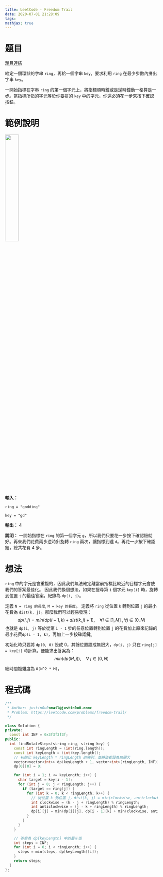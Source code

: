 ```yaml
---
title: LeetCode - Freedom Trail
date: 2020-07-01 21:28:09
tags:
mathjax: true
---
```


# 題目
[題目連結](https://leetcode.com/problems/freedom-trail/)

給定一個環狀的字串 `ring`，再給一個字串 `key`，要求利用 `ring` 在最少步數內拼出字串 `key`。

一開始指標在字串 `ring` 的第一個字元上，將指標順時鐘或是逆時鐘動一格算是一步。當指標所指的字元等於你要拼的 `key` 中的字元，你還必須花一步來按下確認按鈕。

# 範例說明
<img src="https://assets.leetcode.com/uploads/2018/10/22/ring.jpg" width="30%" />
<!-- more -->

**輸入：**

`ring = "godding"`

`key = "gd"`

**輸出：** 4

**說明：** 一開始指標在 `ring` 的第一個字元 `g`，所以我們只要花一步按下確認鈕就好。再來我們花費兩步逆時針旋轉 `ring` 兩次，讓指標到達 `d`。再花一步按下確認鈕，總共花費 4 步。

# 想法
`ring` 中的字元是會重複的，因此我們無法確定離當前指標比較近的目標字元會使我們的答案最佳化。
因此我們換個想法，如果在搜尋第 `i` 個字元 `key[i]` 時，旋轉到位置 `j` 的最佳答案，紀錄為 `dp(i, j)`。

定義 `N = ring 的長度`, `M = key 的長度`。
定義將 `ring` 從位置 `k` 轉到位置 `j` 的最小花費為 `dist(k, j)`。那麼我們可以輕易發現：
$$dp(i, j) = min(dp(i - 1,k)+dist(k,j)+1), \quad \forall i \in [1, M]\ ,\forall j \in [0, N) $$
也就是 `dp(i, j)` 等於從第 `i - 1` 步的任意位置轉到位置 `j` 的花費加上原來記錄的最小花費`dp(i - 1, k)`，再加上一步按確認鍵。

初始化時只要將 `dp(0, 0)` 設成 0，其餘位置設成無限大，`dp(i, j)` 只在 `ring[j] = key[i]` 時計算。便能求出答案為：
$$min(dp(M, j)), \quad \forall\ j \in [0, N)$$

總時間複雜度為 `O(N^2 * M)`。

# 程式碼
```cpp
/**
 * Author: justin0u0<mail@justin0u0.com>
 * Problem: https://leetcode.com/problems/freedom-trail/
 */

class Solution {
private:
  const int INF = 0x3f3f3f3f;
public:
  int findRotateSteps(string ring, string key) {
    const int ringLength = (int)ring.length();
    const int keyLength = (int)key.length();
    // 初始化 keyLength * ringLength 的陣列，並將值都設為無限大
    vector<vector<int>> dp(keyLength + 1, vector<int>(ringLength, INF));
    dp[0][0] = 0;

    for (int i = 1; i <= keyLength; i++) {
      char target = key[i - 1];
      for (int j = 0; j < ringLength; j++) {
        if (target == ring[j]) {
          for (int k = 0; k < ringLength; k++) {
            // 從位置 k 到位置 j，dist(k, j) = min(clockwise, anticlockwise) + 1
            int clockwise = (k - j + ringLength) % ringLength;
            int anticlockwise = (j - k + ringLength) % ringLength;
            dp[i][j] = min(dp[i][j], dp[i - 1][k] + min(clockwise, anticlockwise) + 1);
          }
        }
      }
    }

    // 答案為 dp[keyLength] 中的最小值
    int steps = INF;
    for (int i = 0; i < ringLength; i++) {
      steps = min(steps, dp[keyLength][i]);
    }
    return steps;
  }
};

```
